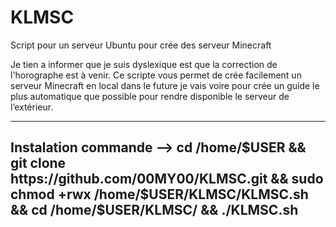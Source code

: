 # KLMSC
Script pour un serveur Ubuntu pour crée des serveur Minecraft

Je tien a informer que je suis dyslexique est que la correction de l'horographe est à venir.
Ce scripte vous permet de crée facilement un serveur Minecraft en local dans le future je vais voire pour crée un guide le plus automatique que possible pour rendre disponible le serveur de l’extérieur.

----------------------------------------------------------------------------------------
Instalation commande
--> cd /home/$USER &&  git clone https://github.com/00MY00/KLMSC.git && sudo chmod +rwx /home/$USER/KLMSC/KLMSC.sh && cd /home/$USER/KLMSC/ && ./KLMSC.sh
----------------------------------------------------------------------------------------


